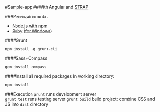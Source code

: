 #Sample-app
##With Angular and [STRAP](https://github.com/pfrankov/STRAP)

###Prerequirements:
* [Node.js with npm](http://nodejs.org/)
* [Ruby](https://www.ruby-lang.org) ([for Windows](http://rubyinstaller.org/))

####Grunt
```shell
npm install -g grunt-cli
```
####Sass+Compass
```shell
gem install compass
```
####Install all required packages
In working directory:
```shell
npm install
```

###Execution
`grunt` runs development server  
`grunt test` runs testing server
`grunt build` build project: combine CSS and JS into `dist` directory

